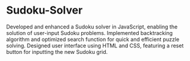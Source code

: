 # Sudoku-Solver
Developed and enhanced a Sudoku solver in JavaScript, enabling the solution of user-input Sudoku problems. Implemented backtracking algorithm and optimized search function for quick and efficient puzzle solving. Designed user interface using HTML and CSS, featuring a reset button for inputting the new Sudoku grid.
